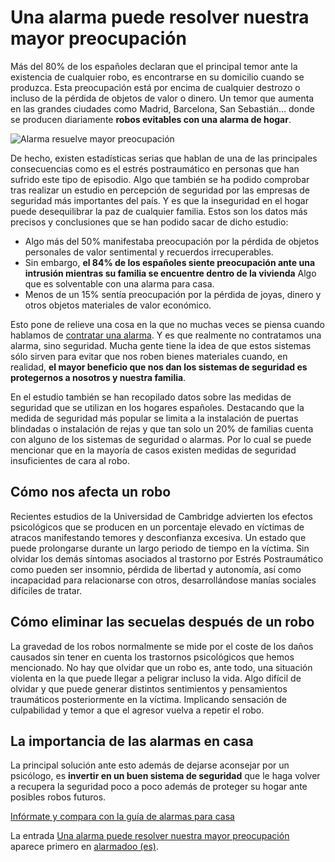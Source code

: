 # Una alarma puede resolver nuestra mayor preocupación

Más del 80% de los españoles declaran que el principal temor ante la existencia de cualquier robo, es encontrarse en su domicilio cuando se produzca. Esta preocupación está por encima de cualquier destrozo o incluso de la pérdida de objetos de valor o dinero. Un temor que aumenta en las grandes ciudades como Madrid, Barcelona, San Sebastián… donde se producen diariamente **robos evitables con una alarma de hogar**.

![Alarma resuelve mayor preocupación](https://cdn-es.alarmadoo.com/wp-content/uploads/sites/6/2016/11/mayor-preocupacion-alarma.jpg)

De hecho, existen estadísticas serias que hablan de una de las principales consecuencias como es el estrés postraumático en personas que han sufrido este tipo de episodio. Algo que también se ha podido comprobar tras realizar un estudio en percepción de seguridad por las empresas de seguridad más importantes del país. Y es que la inseguridad en el hogar puede desequilibrar la paz de cualquier familia. Estos son los datos más precisos y conclusiones que se han podido sacar de dicho estudio:

*   Algo más del 50% manifestaba preocupación por la pérdida de objetos personales de valor sentimental y recuerdos irrecuperables.
*   Sin embargo, **el 84% de los españoles siente preocupación ante una intrusión mientras su familia se encuentre dentro de la vivienda** Algo que es solventable con una alarma para casa.
*   Menos de un 15% sentía preocupación por la pérdida de joyas, dinero y otros objetos materiales de valor económico.

Esto pone de relieve una cosa en la que no muchas veces se piensa cuando hablamos de [contratar una alarma](https://es.alarmadoo.com/). Y es que realmente no contratamos una alarma, sino seguridad. Mucha gente tiene la idea de que estos sistemas sólo sirven para evitar que nos roben bienes materiales cuando, en realidad, **el mayor beneficio que nos dan los sistemas de seguridad es protegernos a nosotros y nuestra familia**.

En el estudio también se han recopilado datos sobre las medidas de seguridad que se utilizan en los hogares españoles. Destacando que la medida de seguridad más popular se limita a la instalación de puertas blindadas o instalación de rejas y que tan solo un 20% de familias cuenta con alguno de los sistemas de seguridad o alarmas. Por lo cual se puede mencionar que en la mayoría de casos existen medidas de seguridad insuficientes de cara al robo.

## Cómo nos afecta un robo

Recientes estudios de la Universidad de Cambridge advierten los efectos psicológicos que se producen en un porcentaje elevado en víctimas de atracos manifestando temores y desconfianza excesiva. Un estado que puede prolongarse durante un largo periodo de tiempo en la víctima. Sin olvidar los demás síntomas asociados al trastorno por Estrés Postraumático como pueden ser insomnio, pérdida de libertad y autonomía, así como incapacidad para relacionarse con otros, desarrollándose manías sociales difíciles de tratar.

## Cómo eliminar las secuelas después de un robo

La gravedad de los robos normalmente se mide por el coste de los daños causados sin tener en cuenta los trastornos psicológicos que hemos mencionado. No hay que olvidar que un robo es, ante todo, una situación violenta en la que puede llegar a peligrar incluso la vida. Algo difícil de olvidar y que puede generar distintos sentimientos y pensamientos traumáticos posteriormente en la víctima. Implicando sensación de culpabilidad y temor a que el agresor vuelva a repetir el robo.

## La importancia de las alarmas en casa

La principal solución ante esto además de dejarse aconsejar por un psicólogo, es **invertir en un buen sistema de seguridad** que le haga volver a recupera la seguridad poco a poco además de proteger su hogar ante posibles robos futuros.

[Infórmate y compara con la guía de alarmas para casa](https://es.alarmadoo.com/alarmas-para-casa "alarmas para casa")

La entrada [Una alarma puede resolver nuestra mayor preocupación](https://es.alarmadoo.com/alarma-resuelve-mayor-preocupacion/) aparece primero en [alarmadoo (es)](https://es.alarmadoo.com).
